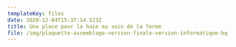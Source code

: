 ```yaml
---
templateKey: files
date: 2020-12-04T15:37:14.523Z
title: Une place pour la haie au sein de la ferme
file: /img/plaquette-assemblage-version-finale-version-informatique-bq_compressed.pdf
---
```

